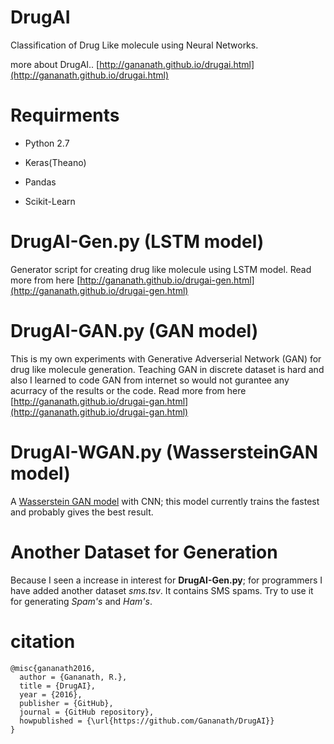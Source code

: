 # DrugAI
Classification of Drug Like molecule using Neural Networks.

more about DrugAI..
[http://gananath.github.io/drugai.html](http://gananath.github.io/drugai.html)
# Requirments
- Python 2.7

- Keras(Theano)

- Pandas

- Scikit-Learn

# DrugAI-Gen.py (LSTM model)
Generator script for creating drug like molecule using LSTM model. 
Read more from here [http://gananath.github.io/drugai-gen.html](http://gananath.github.io/drugai-gen.html)

# DrugAI-GAN.py (GAN model)
This is my own experiments with Generative Adverserial Network (GAN) for drug like molecule generation. Teaching GAN in discrete dataset is hard and also I learned to code GAN from internet so would not gurantee any acurracy of the results or the code. 
Read more from here [http://gananath.github.io/drugai-gan.html](http://gananath.github.io/drugai-gan.html)

# DrugAI-WGAN.py (WassersteinGAN model)
A [Wasserstein GAN model](https://github.com/Gananath/DrugAI/tree/master/DrugAI-WGAN) with CNN; this model currently trains the fastest and probably gives the best result.

# Another Dataset for Generation
Because I seen a increase in interest for **DrugAI-Gen.py**; for programmers I have added another dataset *sms.tsv*. It contains SMS spams. Try to use it for generating *Spam's* and *Ham's*.

# citation
```
@misc{gananath2016,
  author = {Gananath, R.},
  title = {DrugAI},
  year = {2016},
  publisher = {GitHub},
  journal = {GitHub repository},
  howpublished = {\url{https://github.com/Gananath/DrugAI}}
}
```
